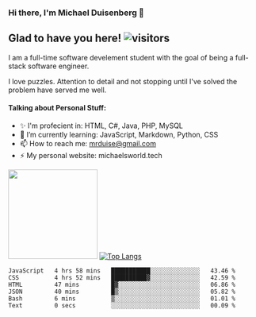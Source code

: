 ### Hi there, I'm Michael Duisenberg 👋
## Glad to have you here! ![visitors](https://visitor-badge.glitch.me/badge?page_id=MrDuise.MrDuise)

I am a full-time software develement student with the goal of being a full-stack software engineer. 

I love puzzles. Attention to detail and not stopping until I've solved the problem have served me well.

#### Talking about Personal Stuff:
- ✨ I'm profecient in: HTML, C#, Java, PHP, MySQL
- 🌱 I’m currently learning: JavaScript, Markdown, Python, CSS
- 📫 How to reach me: mrduise@gmail.com
- ⚡ My personal website: michaelsworld.tech
<!--
**MrDuise/MrDuise** is a ✨ _special_ ✨ repository because its `README.md` (this file) appears on your GitHub profile.

Here are some ideas to get you started:

- 🔭 I’m currently working on ...

- 👯 I’m looking to collaborate on ...
- 🤔 I’m looking for help with ...
- 💬 Ask me about ...

- 😄 Pronouns: ...
- ⚡ Fun fact: ...
-->

<img height="180em" src="https://github-readme-stats.vercel.app/api/?username=MrDuise&show_icons=true&hide_border=true&&count_private=true&include_all_commits=true" /> [![Top Langs](https://github-readme-stats.vercel.app/api/top-langs/?username=MrDuise&langs_count=8)](https://github.com/anuraghazra/github-readme-stats)


<!--START_SECTION:waka-->

```text
JavaScript   4 hrs 58 mins   ███████████░░░░░░░░░░░░░░   43.46 %
CSS          4 hrs 52 mins   ██████████▓░░░░░░░░░░░░░░   42.59 %
HTML         47 mins         █▓░░░░░░░░░░░░░░░░░░░░░░░   06.86 %
JSON         40 mins         █▒░░░░░░░░░░░░░░░░░░░░░░░   05.82 %
Bash         6 mins          ▒░░░░░░░░░░░░░░░░░░░░░░░░   01.01 %
Text         0 secs          ░░░░░░░░░░░░░░░░░░░░░░░░░   00.09 %
```

<!--END_SECTION:waka-->
